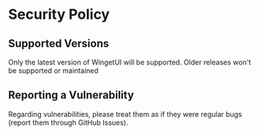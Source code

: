 # Security Policy

## Supported Versions

Only the latest version of WingetUI will be supported. Older releases won't be supported or maintained 

## Reporting a Vulnerability

Regarding vulnerabilities, please treat them as if they were regular bugs (report them through GitHub Issues).

